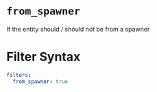 # `from_spawner`

If the entity should / should not be from a spawner

# Filter Syntax
```yaml
filters:
  from_spawner: true
```
